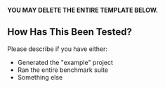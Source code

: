 **YOU MAY DELETE THE ENTIRE TEMPLATE BELOW.**

## How Has This Been Tested?

Please describe if you have either:

- Generated the "example" project
- Ran the entire benchmark suite
- Something else

